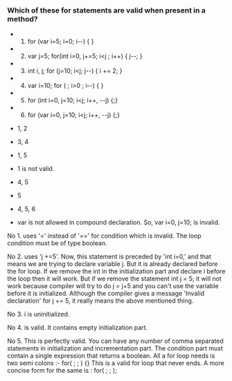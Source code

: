 ### Which of these for statements are valid when present in a method?

* 1. for (var i=5; i=0; i--) { }

* 2.  var j=5;
      for(int i=0, j+=5;  i<j ; i++) {  j--;  }

* 3. int i, j;
    for (j=10; i<j; j--) { i += 2; }

* 4. var i=10;
    for ( ; i>0 ; i--) { }

* 5. for (int i=0, j=10; i<j; i++, --j) {;}

* 6. for (var i=0, j=10; i<j; i++, --j) {;}

* 1, 2
* 3, 4
* 1, 5
* 1 is not valid.
* 4, 5
* 5
* 4, 5, 6
* var is not allowed in compound declaration. So, var i=0, j=10; is invalid.

No 1.
uses '=' instead of '==' for condition which is invalid. The loop condition must be of type boolean.

No 2.
uses 'j +=5'. Now, this statement is preceded by 'int i=0,' and that means we are trying to declare variable j.
But it is already declared before the for loop. If we remove the int in the initialization part and
declare i before the loop then it will work. But if we remove the statement int j = 5;
it will not work because compiler will try to do j = j+5 and you can't use the variable
before it is initialized. Although the compiler gives a message 'Invalid declaration' for j += 5,
it really means the above mentioned thing.

No 3. i is uninitialized.

No 4. is valid. It contains empty initialization part.

No 5.
This is perfectly valid. You can have any number of comma separated statements
in initialization and incrementation part. The condition part must contain a single expression that returns a boolean.
All a for loop needs is two semi colons :-
for( ; ; ) {} This is a valid for loop that never ends. A more concise form for the same is : for( ; ; );

